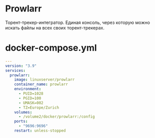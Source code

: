 # Prowlarr
Торент-трекер-интегратор. Единая консоль, через которую можно искать файлы на всех своих торент-трекерах.

# docker-compose.yml

```yml
---
version: "3.9"
services:
  prowlarr:
    image: linuxserver/prowlarr
    container_name: prowlarr
    environment:
      - PUID=1028
      - PGID=100
      - UMASK=002
      - TZ=Europe/Zurich
    volumes:
      - /volume2/docker/prowlarr:/config
    ports:
      - "9696:9696"
    restart: unless-stopped
```
